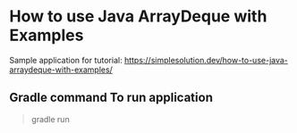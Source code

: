 # How to use Java ArrayDeque with Examples
Sample application for tutorial: https://simplesolution.dev/how-to-use-java-arraydeque-with-examples/

## Gradle command To run application 
> gradle run